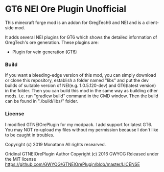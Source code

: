 # GT6 NEI Ore Plugin Unofficial
This minecraft forge mod is an addon for GregTech6 and NEI and is a client-side mod.

It adds several NEI plugins for GT6 which shows the detailed information of GregTech's ore generation.
These plugins are:
* Plugin for vein generation (GT6)


### Build
If you want a bleeding-edge version of this mod, you can simply download or clone this repository, establish a folder named "libs" and put the dev builds of suitable version of NEI(e.g. 1.0.5.120-dev) and GT6(latest version) in the folder.
Then you can build this mod in the same way as building other mods. i.e. run "gradlew build" command in the CMD window. Then the build can be found in "./build/libs/" folder.

### License
I modified GTNEIOrePlugin for my modpack. I add support for latest GT6. You may NOT re-upload my files without my permission because I don't like to be caught in troubles.

Copyright (c) 2019 Monatann All rights researved.

Oridinal GTNEIOrePlugin Author Copyright (c) 2016 GWYOG Released under the MIT license
https://github.com/GWYOG/GTNEIOrePlugin/blob/master/LICENSE
